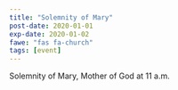 ```yaml
---
title: "Solemnity of Mary"
post-date: 2020-01-01
exp-date: 2020-01-02
fawe: "fas fa-church"
tags: [event]
---
```

Solemnity of Mary, Mother of God at 11 a.m.